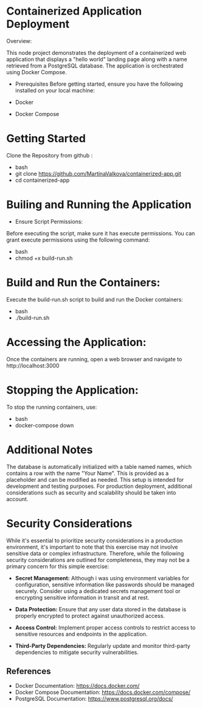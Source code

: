 # Containerized Application Deployment

Overview:

This node project demonstrates the deployment of a containerized web application that displays a "hello world" landing page along with a name retrieved from a PostgreSQL database. The application is orchestrated using Docker Compose.

- Prerequisites
Before getting started, ensure you have the following installed on your local machine:

- Docker
- Docker Compose

# Getting Started

Clone the Repository from github :

- bash
- git clone https://github.com/MartinaValkova/containerized-app.git
- cd containerized-app

# Builing and Running the Application

- Ensure Script Permissions:

Before executing the script, make sure it has execute permissions. You can grant execute permissions using the following command:

- bash
- chmod +x build-run.sh

# Build and Run the Containers:

Execute the build-run.sh script to build and run the Docker containers:

- bash
- ./build-run.sh

# Accessing the Application:

Once the containers are running, open a web browser and navigate to http://localhost:3000

# Stopping the Application:
To stop the running containers, use:

- bash
- docker-compose down

# Additional Notes

The database is automatically initialized with a table named names, which contains a row with the name "Your Name". This is provided as a placeholder and can be modified as needed.
This setup is intended for development and testing purposes. For production deployment, additional considerations such as security and scalability should be taken into account.


# Security Considerations

While it's essential to prioritize security considerations in a production environment, it's important to note that this exercise may not involve sensitive data or complex infrastructure. Therefore, while the following security considerations are outlined for completeness, they may not be a primary concern for this simple exercise:

- **Secret Management:** Although i was using environment variables for configuration, sensitive information like passwords should be managed securely. Consider using a dedicated secrets management tool or encrypting sensitive information in transit and at rest.

- **Data Protection:** Ensure that any user data stored in the database is properly encrypted to protect against unauthorized access.

- **Access Control:** Implement proper access controls to restrict access to sensitive resources and endpoints in the application.

- **Third-Party Dependencies:** Regularly update and monitor third-party dependencies to mitigate security vulnerabilities.



## References

- Docker Documentation: https://docs.docker.com/
- Docker Compose Documentation: https://docs.docker.com/compose/
- PostgreSQL Documentation: https://www.postgresql.org/docs/
